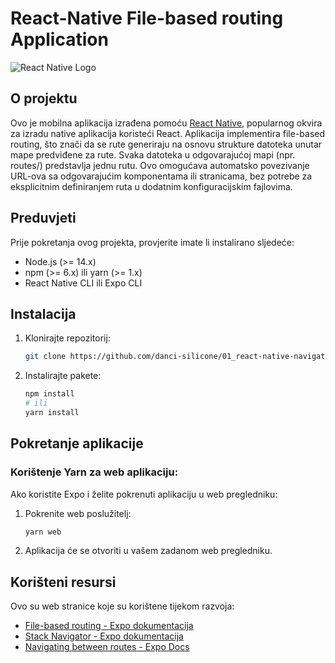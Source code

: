 # React-Native File-based routing Application

![React Native Logo](https://reactnative.dev/img/header_logo.svg)


## O projektu
Ovo je mobilna aplikacija izrađena pomoću [React Native](https://reactnative.dev/), popularnog okvira za izradu native aplikacija koristeći React.
Aplikacija implementira file-based routing, što znači da se rute generiraju na osnovu strukture datoteka unutar mape predviđene za rute. Svaka datoteka u odgovarajućoj mapi (npr. routes/) predstavlja jednu rutu. Ovo omogućava automatsko povezivanje URL-ova sa odgovarajućim komponentama ili stranicama, bez potrebe za eksplicitnim definiranjem ruta u dodatnim konfiguracijskim fajlovima.

## Preduvjeti
Prije pokretanja ovog projekta, provjerite imate li instalirano sljedeće:

- Node.js (>= 14.x)
- npm (>= 6.x) ili yarn (>= 1.x)
- React Native CLI ili Expo CLI

## Instalacija
1. Klonirajte repozitorij:
   ```bash
   git clone https://github.com/danci-silicone/01_react-native-navigation-file_based_routing-route
   ```

2. Instalirajte pakete:
   ```bash
   npm install
   # ili
   yarn install
   ```

## Pokretanje aplikacije

### Korištenje Yarn za web aplikaciju:
Ako koristite Expo i želite pokrenuti aplikaciju u web pregledniku:
1. Pokrenite web poslužitelj:
   ```bash
   yarn web
   ```
2. Aplikacija će se otvoriti u vašem zadanom web pregledniku.

## Korišteni resursi
Ovo su web stranice koje su korištene tijekom razvoja:
- [File-based routing - Expo dokumentacija](https://docs.expo.dev/develop/file-based-routing/#create-a-route)
- [Stack Navigator - Expo dokumentacija](https://docs.expo.dev/develop/file-based-routing/#stack-navigator)
- [Navigating between routes - Expo Docs](https://docs.expo.dev/develop/file-based-routing/#navigating-between-routes)
